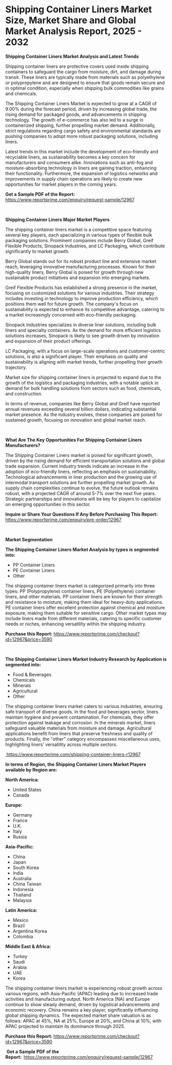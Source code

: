 <p><h1>Shipping Container Liners Market Size, Market Share and Global Market Analysis Report, 2025 - 2032</h1></p><p><strong>Shipping Container Liners Market Analysis and Latest Trends</strong></p>
<p><p>Shipping container liners are protective covers used inside shipping containers to safeguard the cargo from moisture, dirt, and damage during transit. These liners are typically made from materials such as polyethylene or polypropylene and are designed to ensure that goods remain secure and in optimal condition, especially when shipping bulk commodities like grains and chemicals.</p><p>The Shipping Container Liners Market is expected to grow at a CAGR of 9.00% during the forecast period, driven by increasing global trade, the rising demand for packaged goods, and advancements in shipping technology. The growth of e-commerce has also led to a surge in containerized shipping, further propelling market demand. Additionally, strict regulations regarding cargo safety and environmental standards are pushing companies to adopt more robust packaging solutions, including liners.</p><p>Latest trends in this market include the development of eco-friendly and recyclable liners, as sustainability becomes a key concern for manufacturers and consumers alike. Innovations such as anti-fog and moisture-absorbing technology in liners are gaining traction, enhancing their functionality. Furthermore, the expansion of logistics networks and improvements in supply chain operations are likely to create new opportunities for market players in the coming years.</p></p>
<p><strong>Get a Sample PDF of the Report:&nbsp;</strong> <a href="https://www.reportprime.com/enquiry/request-sample/12967?utm_campaign=4466&utm_medium=2&utm_source=Github&utm_content=ia&utm_term=17052025&utm_id=shipping-container-liners">https://www.reportprime.com/enquiry/request-sample/12967</a></p>
<p>&nbsp;</p>
<p><strong>Shipping Container Liners Major Market Players</strong></p>
<p><p>The shipping container liners market is a competitive space featuring several key players, each specializing in various types of flexible bulk packaging solutions. Prominent companies include Berry Global, Greif Flexible Products, Sinopack Industries, and LC Packaging, which contribute significantly to market growth.</p><p>Berry Global stands out for its robust product line and extensive market reach, leveraging innovative manufacturing processes. Known for their high-quality liners, Berry Global is poised for growth through new sustainable product initiatives and expansion into emerging markets.</p><p>Greif Flexible Products has established a strong presence in the market, focusing on customized solutions for various industries. Their strategy includes investing in technology to improve production efficiency, which positions them well for future growth. The company's focus on sustainability is expected to enhance its competitive advantage, catering to a market increasingly concerned with eco-friendly packaging.</p><p>Sinopack Industries specializes in diverse liner solutions, including bulk liners and specialty containers. As the demand for more efficient logistics solutions increases, Sinopack is likely to see growth driven by innovation and expansion of their product offerings.</p><p>LC Packaging, with a focus on large-scale operations and customer-centric solutions, is also a significant player. Their emphasis on quality and sustainability is aligning with market trends, further propelling their growth trajectory.</p><p>Market size for shipping container liners is projected to expand due to the growth of the logistics and packaging industries, with a notable uptick in demand for bulk handling solutions from sectors such as food, chemicals, and construction.</p><p>In terms of revenue, companies like Berry Global and Greif have reported annual revenues exceeding several billion dollars, indicating substantial market presence. As the industry evolves, these companies are poised for sustained growth, focusing on innovation and global market reach.</p></p>
<p>&nbsp;</p>
<p><strong>What Are The Key Opportunities For Shipping Container Liners Manufacturers?</strong></p>
<p><p>The Shipping Container Liners market is poised for significant growth, driven by the rising demand for efficient transportation solutions and global trade expansion. Current industry trends indicate an increase in the adoption of eco-friendly liners, reflecting an emphasis on sustainability. Technological advancements in liner production and the growing use of intermodal transport solutions are further propelling market growth. As supply chain complexities continue to evolve, the future outlook remains robust, with a projected CAGR of around 5-7% over the next five years. Strategic partnerships and innovations will be key for players to capitalize on emerging opportunities in this sector.</p></p>
<p><strong>Inquire or Share Your Questions If Any Before Purchasing This Report:</strong> <a href="https://www.reportprime.com/enquiry/pre-order/12967?utm_campaign=4466&utm_medium=2&utm_source=Github&utm_content=ia&utm_term=17052025&utm_id=shipping-container-liners">https://www.reportprime.com/enquiry/pre-order/12967</a></p>
<p>&nbsp;</p>
<p><strong>Market Segmentation</strong></p>
<p><strong>The Shipping Container Liners Market Analysis by types is segmented into:</strong></p>
<p><ul><li>PP Container Liners</li><li>PE Container Liners</li><li>Other</li></ul></p>
<p><p>The shipping container liners market is categorized primarily into three types: PP (Polypropylene) container liners, PE (Polyethylene) container liners, and other materials. PP container liners are known for their strength and resistance to moisture, making them ideal for heavy-duty applications. PE container liners offer excellent protection against chemical and moisture exposure, making them suitable for sensitive cargo. Other market types may include liners made from different materials, catering to specific customer needs or niches, enhancing versatility within the shipping industry.</p></p>
<p><strong>Purchase this Report:&nbsp;</strong><a href="https://www.reportprime.com/checkout?id=12967&price=3590&utm_campaign=4466&utm_medium=2&utm_source=Github&utm_content=ia&utm_term=17052025&utm_id=shipping-container-liners">https://www.reportprime.com/checkout?id=12967&price=3590</a></p>
<p>&nbsp;</p>
<p><strong>The Shipping Container Liners Market Industry Research by Application is segmented into:</strong></p>
<p><ul><li>Food & Beverages</li><li>Chemicals</li><li>Minerals</li><li>Agricultural</li><li>Other</li></ul></p>
<p><p>The shipping container liners market caters to various industries, ensuring safe transport of diverse goods. In the food and beverages sector, liners maintain hygiene and prevent contamination. For chemicals, they offer protection against leakage and corrosion. In the minerals market, liners safeguard valuable materials from moisture and damage. Agricultural applications benefit from liners that preserve freshness and quality of products. Finally, the "other" category encompasses miscellaneous uses, highlighting liners' versatility across multiple sectors.</p></p>
<p><a href="https://www.reportprime.com/shipping-container-liners-r12967?utm_campaign=4466&utm_medium=2&utm_source=Github&utm_content=ia&utm_term=17052025&utm_id=shipping-container-liners">&nbsp;https://www.reportprime.com/shipping-container-liners-r12967</a></p>
<p><strong>In terms of Region, the Shipping Container Liners Market Players available by Region are:</strong></p>
<p>
    <p> <strong> North America: </strong>
        <ul>
            <li>United States</li>
            <li>Canada</li>
        </ul>
        </p> 
    <p> <strong> Europe: </strong>
        <ul>
            <li>Germany</li>
            <li>France</li>
            <li>U.K.</li>
            <li>Italy</li>
            <li>Russia</li>
        </ul>
        </p> 
    <p> <strong> Asia-Pacific: </strong>
        <ul>
            <li>China</li>
            <li>Japan</li>
            <li>South Korea</li>
            <li>India</li>
            <li>Australia</li>
            <li>China Taiwan</li>
            <li>Indonesia</li>
            <li>Thailand</li>
            <li>Malaysia</li>
        </ul>
        </p> 
    <p> <strong> Latin America: </strong>
        <ul>
            <li>Mexico</li>
            <li>Brazil</li>
            <li>Argentina Korea</li>
            <li>Colombia</li>
        </ul>
        </p> 
    <p> <strong> Middle East & Africa: </strong>
        <ul>
            <li>Turkey</li>
            <li>Saudi</li>
            <li>Arabia</li>
            <li>UAE</li>
            <li>Korea</li>
        </ul>
    </p>
    </p>
<p><p>The shipping container liners market is experiencing robust growth across various regions, with Asia-Pacific (APAC) leading due to increased trade activities and manufacturing output. North America (NA) and Europe continue to show steady demand, driven by logistical advancements and economic recovery. China remains a key player, significantly influencing global shipping dynamics. The expected market share valuation is as follows: APAC at 45%, NA at 25%, Europe at 20%, and China at 10%, with APAC projected to maintain its dominance through 2025.</p></p>
<p><strong>Purchase this Report: </strong><a href="https://www.reportprime.com/checkout?id=12967&price=3590&utm_campaign=4466&utm_medium=2&utm_source=Github&utm_content=ia&utm_term=17052025&utm_id=shipping-container-liners">https://www.reportprime.com/checkout?id=12967&price=3590</a></p>
<p>&nbsp;<strong>Get a Sample PDF of the Report:&nbsp;&nbsp;</strong><a href="https://www.reportprime.com/enquiry/request-sample/12967?utm_campaign=4466&utm_medium=2&utm_source=Github&utm_content=ia&utm_term=17052025&utm_id=shipping-container-liners">https://www.reportprime.com/enquiry/request-sample/12967</a></p>
<p><strong></strong></p>
<p><p></p><p></p><p></p></p>
